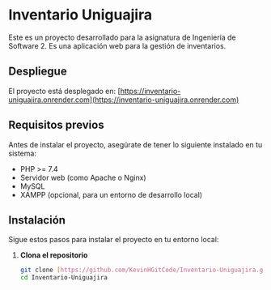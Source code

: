 
# Inventario Uniguajira

Este es un proyecto desarrollado para la asignatura de Ingeniería de Software 2. Es una aplicación web para la gestión de inventarios.

## Despliegue

El proyecto está desplegado en: [https://inventario-uniguajira.onrender.com](https://inventario-uniguajira.onrender.com)

## Requisitos previos

Antes de instalar el proyecto, asegúrate de tener lo siguiente instalado en tu sistema:

- PHP >= 7.4
- Servidor web (como Apache o Nginx)
- MySQL
- XAMPP (opcional, para un entorno de desarrollo local)

## Instalación

Sigue estos pasos para instalar el proyecto en tu entorno local:

1. **Clona el repositorio**

   ```bash
   git clone [https://github.com/KevinHGitCode/Inventario-Uniguajira.git](https://github.com/KevinHGitCode/Inventario-Uniguajira.git)
   cd Inventario-Uniguajira

